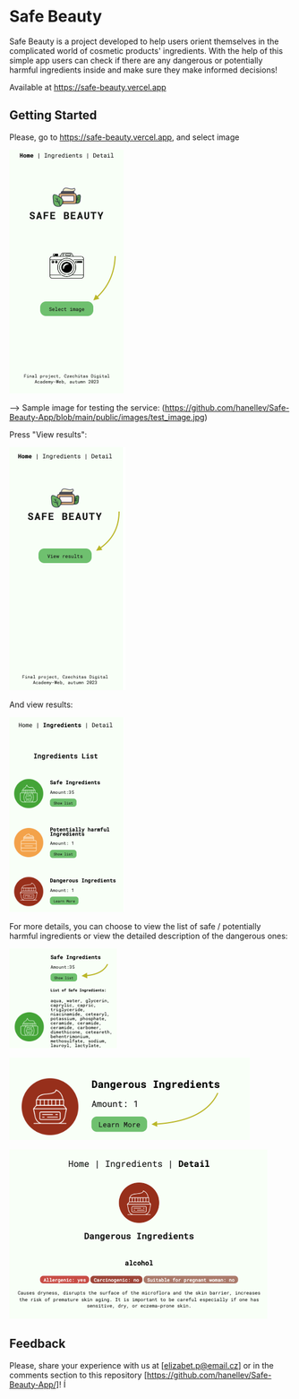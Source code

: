 # Safe Beauty

Safe Beauty is a project developed to help users orient themselves in the complicated world of cosmetic products' ingredients. With the help of this simple app users can check if there are any dangerous or potentially harmful ingredients inside and make sure they make informed decisions!

Available at https://safe-beauty.vercel.app

## Getting Started

Please, go to https://safe-beauty.vercel.app, and select image

![start screen](./public/images/start_image.png)

--> Sample image for testing the service:
(https://github.com/hanellev/Safe-Beauty-App/blob/main/public/images/test_image.jpg)

Press "View results":

![view results screen](./public/images/view_results_screen.png)

And view results:

![results screen](./public/images/results_screen.png)

For more details, you can choose to view the list of safe / potentially harmful ingredients or view the detailed description of the dangerous ones:

![safe list screen](./public/images/list_screen.png)

![dangerous view screen](./public/images/view_danger_detail.png)

![dangerous details](./public/images/dangerous_details.png)

## Feedback

Please, share your experience with us at [elizabet.p@email.cz] or in the comments section to this repository [https://github.com/hanellev/Safe-Beauty-App/]! Í
